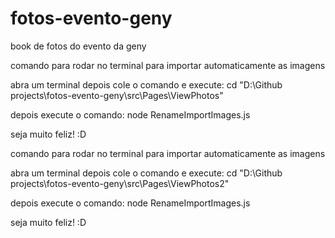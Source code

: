 # fotos-evento-geny
 book de fotos do evento da geny


comando para rodar no terminal para importar automaticamente as imagens

abra um terminal
depois cole o comando e execute:
cd "D:\Github projects\fotos-evento-geny\src\Pages\ViewPhotos"

depois execute o comando:
node RenameImportImages.js


seja muito feliz! :D





comando para rodar no terminal para importar automaticamente as imagens

abra um terminal
depois cole o comando e execute:
cd "D:\Github projects\fotos-evento-geny\src\Pages\ViewPhotos2"

depois execute o comando:
node RenameImportImages.js


seja muito feliz! :D